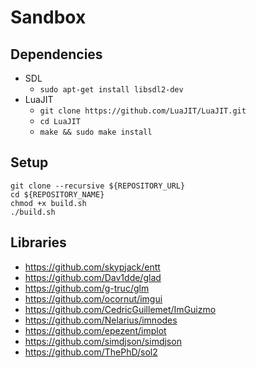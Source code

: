 # Sandbox

## Dependencies
* SDL
    * `sudo apt-get install libsdl2-dev`
* LuaJIT
    * `git clone https://github.com/LuaJIT/LuaJIT.git`
    * `cd LuaJIT`
    * `make && sudo make install`

## Setup
    git clone --recursive ${REPOSITORY_URL}
    cd ${REPOSITORY_NAME}
    chmod +x build.sh
    ./build.sh

## Libraries
* https://github.com/skypjack/entt
* https://github.com/Dav1dde/glad
* https://github.com/g-truc/glm
* https://github.com/ocornut/imgui
* https://github.com/CedricGuillemet/ImGuizmo
* https://github.com/Nelarius/imnodes
* https://github.com/epezent/implot
* https://github.com/simdjson/simdjson
* https://github.com/ThePhD/sol2
